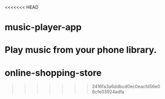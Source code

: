 <<<<<<< HEAD
# music-player-app
Play music from your phone library.
=======
# online-shopping-store
>>>>>>> 2416fa3a6ddbcd0ec0eacfd56e06cfe03924adfa
